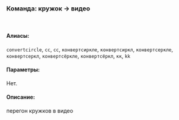 ### **Команда: кружок -> видео**
<br>

#### **Алиасы**:
`convertcircle`, `cc`, `сс`, `конвертсиркле`, `конвертсиркл`, `конвертсеркле`, `конвертсеркл`, `конвертсёркле`, `конвертсёркл`, `кк`, `kk`


#### **Параметры**:
Нет.


#### **Описание**:
перегон кружков в видео
